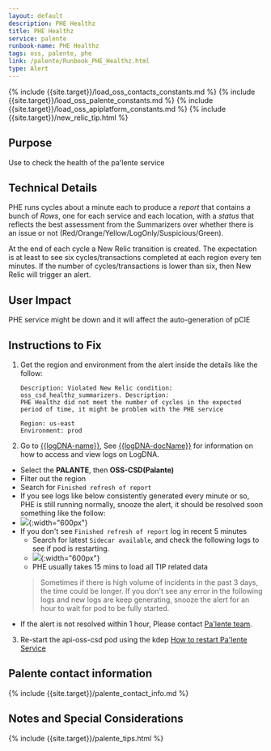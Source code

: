 ```yaml
---
layout: default
description: PHE Healthz
title: PHE Healthz
service: palente
runbook-name: PHE Healthz
tags: oss, palente, phe
link: /palente/Runbook_PHE_Healthz.html
type: Alert
---
```


{% include {{site.target}}/load_oss_contacts_constants.md %}
{% include {{site.target}}/load_oss_palente_constants.md %}
{% include {{site.target}}/load_oss_apiplatform_constants.md %}
{% include {{site.target}}/new_relic_tip.html %}

## Purpose
Use to check the health of the pa'lente service

## Technical Details
PHE runs cycles about a minute each to produce a *report* that contains a bunch of *Rows*, one for each service and each location, with a *status* that reflects the best assessment from the Summarizers over whether there is an issue or not (Red/Orange/Yellow/LogOnly/Suspicious/Green).

At the end of each cycle a New Relic transition is created. The expectation is at least to see six cycles/transactions completed at each region every ten minutes. If the number of cycles/transactions is lower than six, then New Relic will trigger an alert.


## User Impact

PHE service might be down and it will affect the auto-generation of pCIE

## Instructions to Fix


1. Get the region and environment from the alert inside the details like the follow:
    ```
    Description: Violated New Relic condition: oss_csd_healthz_summarizers. Description:
    PHE Healthz did not meet the number of cycles in the expected period of time, it might be problem with the PHE service

    Region: us-east
    Environment: prod
    ```

2. Go to [{{logDNA-name}}]({{logDNA-link}}), See [{{logDNA-docName}}]({{logDNA-docRepo}}) for information on how to access and view logs on LogDNA.
  - Select the **PALANTE**, then **OSS-CSD(Palante)**
  - Filter out the region
  - Search for `Finished refresh of report`
  - If you see logs like below consistently generated every minute or so, PHE is still running normally, snooze the alert, it should be resolved soon something like the follow:
  - ![]({{site.baseurl}}/docs/runbooks/palente/images/logDNA/finished_report_refresh.png){:width="600px"}
  - If you don't see `Finished refresh of report` log in recent 5 minutes
    - Search for latest `Sidecar available`, and check the following logs to see if pod is restarting.
    - ![]({{site.baseurl}}/docs/runbooks/palente/images/logDNA/sidecar.png){:width="600px"}
    - PHE usually takes 15 mins to load all TIP related data
    > Sometimes if there is high volume of incidents in the past 3 days, the time could be longer.
      If you don't see any error in the following logs and new logs are keep generating,
      snooze the alert for an hour to wait for pod to be fully started.
  - If the alert is not resolved within 1 hour, Please contact [Pa'lente team](#palente-contact-information).

3. Re-start the api-oss-csd pod using the kdep [How to restart Pa'lente Service]({{site.baseurl}}/docs/runbooks/palente/Palente_Tips_and_Techniques.html#how-to-restart-palente-services)

## Palente contact information

{% include {{site.target}}/palente_contact_info.md %}


## Notes and Special Considerations
{% include {{site.target}}/palente_tips.html %}
